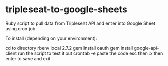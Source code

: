 # tripleseat-to-google-sheets
Ruby script to pull data from Tripleseat API and enter into Google Sheet using cron job

To install (depending on your environment):

cd to directory
rbenv local 2.7.2
gem install oauth
gem install google-api-client
run the script to test it out
crontab -e
paste the code
esc then :x then enter to save and exit
